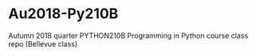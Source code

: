 # Au2018-Py210B
Autumn 2018 quarter PYTHON210B Programming in Python course class repo (Bellevue class)
